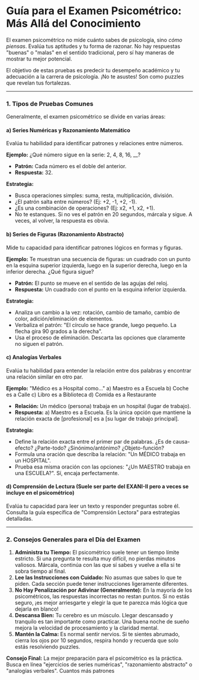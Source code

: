 # Guía para el Examen Psicométrico: Más Allá del Conocimiento

El examen psicométrico no mide cuánto sabes de psicología, sino *cómo piensas*. Evalúa tus aptitudes y tu forma de razonar. No hay respuestas "buenas" o "malas" en el sentido tradicional, pero sí hay maneras de mostrar tu mejor potencial.

El objetivo de estas pruebas es predecir tu desempeño académico y tu adecuación a la carrera de psicología. ¡No te asustes! Son como puzzles que revelan tus fortalezas.

---

### 1. Tipos de Pruebas Comunes

Generalmente, el examen psicométrico se divide en varias áreas:

#### a) Series Numéricas y Razonamiento Matemático

Evalúa tu habilidad para identificar patrones y relaciones entre números.

**Ejemplo:** ¿Qué número sigue en la serie: 2, 4, 8, 16, \_\_?
-   **Patrón:** Cada número es el doble del anterior.
-   **Respuesta:** 32.

**Estrategia:**
-   Busca operaciones simples: suma, resta, multiplicación, división.
-   ¿El patrón salta entre números? (Ej: +2, -1, +2, -1).
-   ¿Es una combinación de operaciones? (Ej: x2, +1, x2, +1).
-   No te estanques. Si no ves el patrón en 20 segundos, márcala y sigue. A veces, al volver, la respuesta es obvia.

#### b) Series de Figuras (Razonamiento Abstracto)

Mide tu capacidad para identificar patrones lógicos en formas y figuras.

**Ejemplo:** Te muestran una secuencia de figuras: un cuadrado con un punto en la esquina superior izquierda, luego en la superior derecha, luego en la inferior derecha. ¿Qué figura sigue?
-   **Patrón:** El punto se mueve en el sentido de las agujas del reloj.
-   **Respuesta:** Un cuadrado con el punto en la esquina inferior izquierda.

**Estrategia:**
-   Analiza un cambio a la vez: rotación, cambio de tamaño, cambio de color, adición/eliminación de elementos.
-   Verbaliza el patrón: "El círculo se hace grande, luego pequeño. La flecha gira 90 grados a la derecha".
-   Usa el proceso de eliminación. Descarta las opciones que claramente no siguen el patrón.

#### c) Analogías Verbales

Evalúa tu habilidad para entender la relación entre dos palabras y encontrar una relación similar en otro par.

**Ejemplo:** "Médico es a Hospital como..."
a)  Maestro es a Escuela
b)  Coche es a Calle
c)  Libro es a Biblioteca
d)  Comida es a Restaurante

-   **Relación:** Un médico (persona) trabaja en un hospital (lugar de trabajo).
-   **Respuesta:** a) Maestro es a Escuela. Es la única opción que mantiene la relación exacta de [profesional] es a [su lugar de trabajo principal].

**Estrategia:**
-   Define la relación exacta entre el primer par de palabras. ¿Es de causa-efecto? ¿Parte-todo? ¿Sinónimo/antónimo? ¿Objeto-función?
-   Formula una oración que describa la relación: "Un MÉDICO trabaja en un HOSPITAL".
-   Prueba esa misma oración con las opciones: "¿Un MAESTRO trabaja en una ESCUELA?". Sí, encaja perfectamente.

#### d) Comprensión de Lectura (Suele ser parte del EXANI-II pero a veces se incluye en el psicométrico)

Evalúa tu capacidad para leer un texto y responder preguntas sobre él. Consulta la guía específica de "Comprensión Lectora" para estrategias detalladas.

---

### 2. Consejos Generales para el Día del Examen

1.  **Administra tu Tiempo:** El psicométrico suele tener un tiempo límite estricto. Si una pregunta te resulta muy difícil, no pierdas minutos valiosos. Márcala, continúa con las que sí sabes y vuelve a ella si te sobra tiempo al final.
2.  **Lee las Instrucciones con Cuidado:** No asumas que sabes lo que te piden. Cada sección puede tener instrucciones ligeramente diferentes.
3.  **No Hay Penalización por Adivinar (Generalmente):** En la mayoría de los psicométricos, las respuestas incorrectas no restan puntos. Si no estás seguro, ¡es mejor arriesgarte y elegir la que te parezca más lógica que dejarla en blanco!
4.  **Descansa Bien:** Tu cerebro es un músculo. Llegar descansado y tranquilo es tan importante como practicar. Una buena noche de sueño mejora la velocidad de procesamiento y la claridad mental.
5.  **Mantén la Calma:** Es normal sentir nervios. Si te sientes abrumado, cierra los ojos por 10 segundos, respira hondo y recuerda que solo estás resolviendo puzzles.

**Consejo Final:** La mejor preparación para el psicométrico es la práctica. Busca en línea "ejercicios de series numéricas", "razonamiento abstracto" o "analogías verbales". Cuantos más patrones